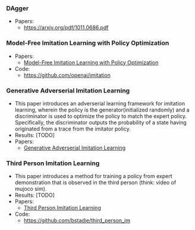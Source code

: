 ### DAgger
* Papers:
  * https://arxiv.org/pdf/1011.0686.pdf

### Model-Free Imitation Learning with Policy Optimization
* Papers:
  * [Model-Free Imitation Learning with Policy Optimization](http://cs.stanford.edu/people/hoj/files/HoGuptaErmon_ICML2016.pdf)
* Code:
  * https://github.com/openai/imitation

### Generative Adverserial Imitation Learning
* This paper introduces an adverserial learning framework for imitation learning, wherein the policy is the generator(initialized randomly) and a discriminator is used to optimize the policy to match the expert policy. Specifically, the discriminator outputs the probability of a state having originated from a trace from the imitator policy.
* Results: [TODO]
* Papers: 
  * [Generative Adverserial Imitation Learning](https://arxiv.org/pdf/1606.03476v1.pdf)
 
### Third Person Imitation Learning
* This paper introduces a method for training a policy from expert demonstration that is observed in the third person (think: video of mujoco sim).
* Results: [TODO]
* Papers: 
  * [Third Person Imitation Learning](https://openreview.net/pdf?id=B16dGcqlx)
* Code: 
  * https://github.com/bstadie/third_person_im

